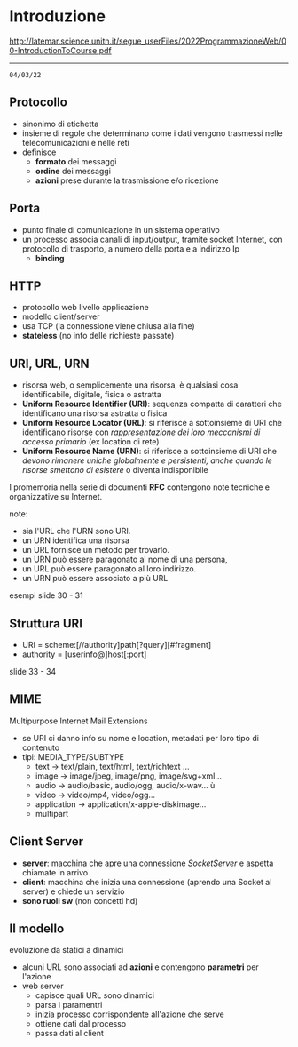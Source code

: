 # Introduzione
http://latemar.science.unitn.it/segue_userFiles/2022ProgrammazioneWeb/00-IntroductionToCourse.pdf

---
`04/03/22`

## Protocollo
- sinonimo di etichetta
- insieme di regole che determinano come i dati vengono trasmessi nelle telecomunicazioni e nelle reti
- definisce
	- **formato** dei messaggi
	- **ordine** dei messaggi
	- **azioni** prese durante la trasmissione e/o ricezione

## Porta
- punto finale di comunicazione in un sistema operativo
- un processo associa canali di input/output, tramite socket Internet, con protocollo di trasporto, a numero della porta e a indirizzo Ip
	- **binding**

## HTTP
- protocollo web livello applicazione
- modello client/server
- usa TCP (la connessione viene chiusa alla fine)
- **stateless** (no info delle richieste passate)

## URI, URL, URN
- risorsa web, o semplicemente una risorsa, è qualsiasi cosa identificabile, digitale, fisica o astratta
- **Uniform Resource Identifier (URI)**: sequenza compatta di caratteri che identificano una risorsa astratta o fisica
- **Uniform Resource Locator (URL)**: si riferisce a sottoinsieme di URI che identificano risorse con *rappresentazione dei loro meccanismi di accesso primario* (ex location di rete)
- **Uniform Resource Name (URN)**: si riferisce a sottoinsieme di URI che *devono rimanere uniche globalmente e persistenti, anche quando le risorse smettono di esistere* o diventa indisponibile

I promemoria nella serie di documenti **RFC** contengono note tecniche e organizzative su Internet.

note:
- sia l'URL che l'URN sono URI.
- un URN identifica una risorsa
- un URL fornisce un metodo per trovarlo.
- un URN può essere paragonato al nome di una persona,
- un URL può essere paragonato al loro indirizzo.
- un URN può essere associato a più URL

esempi slide 30 - 31


## Struttura URI
- URI = scheme:[//authority]path[?query][#fragment]
- authority = [userinfo@]host[:port]

slide 33 - 34

## MIME
Multipurpose Internet Mail Extensions
- se URI ci danno info su nome e location, metadati per loro tipo di contenuto
- tipi: MEDIA_TYPE/SUBTYPE
	- text -> text/plain, text/html, text/richtext … 
	- image -> image/jpeg, image/png, image/svg+xml… 
	- audio -> audio/basic, audio/ogg, audio/x-wav… ù
	- video -> video/mp4, video/ogg… 
	- application -> application/x-apple-diskimage…
	- multipart

## Client Server
- **server**: macchina che apre una connessione *SocketServer* e aspetta chiamate in arrivo
- **client**: macchina che inizia una connessione (aprendo una Socket al server) e chiede un servizio
- **sono ruoli sw** (non concetti hd) 

## Il modello
evoluzione da statici a dinamici
- alcuni URL sono associati ad **azioni** e contengono **parametri** per l'azione
- web server 
	- capisce quali URL sono dinamici
	- parsa i paramentri
	- inizia processo corrispondente all'azione che serve
	- ottiene dati dal processo
	- passa dati al client


